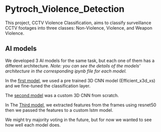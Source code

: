 # Pytroch_Violence_Detection

This project, CCTV Violence Classification, aims to classify surveillance CCTV
footages into three classes: Non-Violence, Violence, and Weapon Violence.

## AI models

We developed 3 AI models for the same task, but each one of them has a different architecture. 
*Note: you can see the details of the models' architecture in the corresponding ipynb file for each model.* 

In the [first model](3DCNN_Model_pretrained.ipynb), we used a pre trained 3D CNN model (Efficient_x3d_xs) and we fine-tuned the classification layer.

The [second model](3DCNN.ipynb) was a custom 3D CNN from scratch.

In The [Third model](lstm_model.ipynb), we extracted features from the frames using resnet50 then we passed the features to a custom lstm model.


We might try majority voting in the future, but for now we wanted to see how well each model does.

